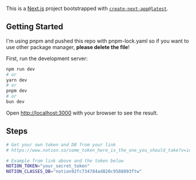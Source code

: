 This is a [Next.js](https://nextjs.org/) project bootstrapped with [`create-next-app@latest`](https://github.com/vercel/next.js/tree/canary/packages/create-next-app).

## Getting Started

I'm using pnpm and pushed this repo with pnpm-lock.yaml so if you want to use other package manager, **please delete the file**!

First, run the development server:

```bash
npm run dev
# or
yarn dev
# or
pnpm dev
# or
bun dev
```

Open [http://localhost:3000](http://localhost:3000) with your browser to see the result.

## Steps

```bash
# Get your own token and DB from your link
# https://www.notion.so/some_token_here_is_the_one_you_should_take?v=idk_what_is_this_dont_take

# Example from link above and the token below
NOTION_TOKEN="your_secret_token"
NOTION_CLASSES_DB="notion92fc734784ad820c9588893ftw"

```
